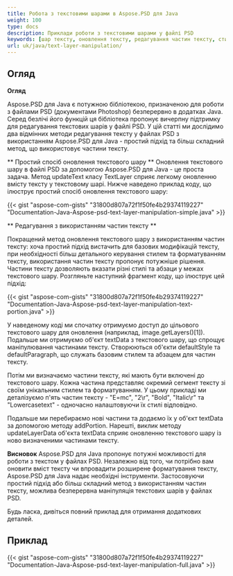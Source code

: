 ```yaml
---
title: Робота з текстовими шарами в Aspose.PSD для Java
weight: 100
type: docs
description: Приклади роботи з текстовими шарами у файлі PSD
keywords: [шар тексту, оновлення тексту, редагування частин тексту, стиль тексту, абзац тексту, psd api, java, зразок коду]
url: uk/java/text-layer-manipulation/
---
```


## **Огляд**

**Огляд**

Aspose.PSD для Java є потужною бібліотекою, призначеною для роботи з файлами PSD (документами Photoshop) безперервно в додатках Java. Серед безлічі його функцій ця бібліотека пропонує вичерпну підтримку для редагування текстових шарів у файлі PSD. У цій статті ми дослідимо два відмінних методи редагування тексту у файлах PSD з використанням Aspose.PSD для Java - простий підхід та більш складний метод, що використовує частини тексту.

** Простий спосіб оновлення текстового шару **
Оновлення текстового шару в файлі PSD за допомогою Aspose.PSD для Java - це проста задача. Метод updateText класу TextLayer сприяє легкому оновленню вмісту тексту у текстовому шарі. Нижче наведено приклад коду, що ілюструє простий спосіб оновлення текстового шару:

{{< gist "aspose-com-gists" "31800d807a72f1f50fe4b29374119227" "Documentation-Java-Aspose-psd-text-layer-manipulation-simple.java" >}}

** Редагування з використанням частин тексту **

Покращений метод оновлення текстового шару з використанням частин тексту: хоча простий підхід вистачить для базових модифікацій тексту, при необхідності більш детального керування стилем та форматуванням тексту, використання частин тексту пропонує потужніше рішення. Частини тексту дозволяють вказати різні стилі та абзаци у межах текстового шару. Розгляньте наступний фрагмент коду, що ілюструє цей підхід:

{{< gist "aspose-com-gists" "31800d807a72f1f50fe4b29374119227" "Documentation-Java-Aspose-psd-text-layer-manipulation-text-portion.java" >}}

У наведеному коді ми спочатку отримуємо доступ до цільового текстового шару для оновлення (наприклад, image.getLayers()[1]). Подальше ми отримуємо об'єкт textData з текстового шару, що спрощує маніпулювання частинами тексту. Створюються об'єкти defaultStyle та defaultParagraph, що служать базовим стилем та абзацем для частин тексту.

Потім ми визначаємо частини тексту, які мають бути включені до текстового шару. Кожна частина представляє окремий сегмент тексту зі своїм унікальним стилем та форматуванням. У цьому прикладі ми деталізуємо п'ять частин тексту - "E=mc", "2\r", "Bold", "Italic\r" та "Lowercasetext" - одночасно налаштовуючи їх стилі відповідно.

Подальше ми перебираємо нові частини та додаємо їх у об'єкт textData за допомогою методу addPortion. Нарешті, виклик методу updateLayerData об'єкта textData сприяє оновленню текстового шару із ново визначеними частинами тексту.

**Висновок**
Aspose.PSD для Java пропонує потужні можливості для роботи з текстом у файлах PSD. Незалежно від того, чи потрібно вам оновити вміст тексту чи впровадити розширене форматування тексту, Aspose.PSD для Java надає необхідні інструменти. Застосовуючи простий підхід або більш складний метод з використанням частин тексту, можлива безперервна маніпуляція текстових шарів у файлах PSD.

Будь ласка, дивіться повний приклад для отримання додаткових деталей.

## **Приклад**
{{< gist "aspose-com-gists" "31800d807a72f1f50fe4b29374119227" "Documentation-Java-Aspose-psd-text-layer-manipulation-full.java" >}}
